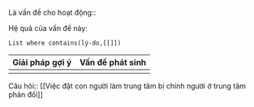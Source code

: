 Là vấn đề cho hoạt động:: 

Hệ quả của vấn đề này:
```dataview
List where contains(lý-do,[[]])
```

| Giải pháp gợi ý | Vấn đề phát sinh |
| --------------- | ---------------- |
|                 |                  |

Câu hỏi:: [[Việc đặt con người làm trung tâm bị chính người ở trung tâm phản đối]]